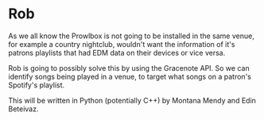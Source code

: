 # Rob
As we all know the Prowlbox is not going to be installed in the same venue, for example a country nightclub, wouldn't want the information of it's patrons playlists that had EDM data on their devices or vice versa. 

Rob is going to possibly solve this by using the Gracenote API. So we can identify songs being played in a venue, to target what songs on a patron's Spotify's playlist. 

This will be written in Python (potentially C++) by Montana Mendy and Edin Beteivaz. 
